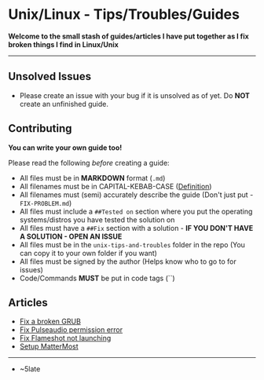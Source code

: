 # Unix/Linux - Tips/Troubles/Guides

**Welcome to the small stash of guides/articles I have put together as I fix broken things I find in Linux/Unix**

---

## Unsolved Issues

- Please create an issue with your bug if it is unsolved as of yet. Do **NOT** create an unfinished guide.

## Contributing

**You can write your own guide too!**

Please read the following *before* creating a guide:

- All files must be in **MARKDOWN** format (``.md``)
- All filenames must be in CAPITAL-KEBAB-CASE ([Definition](https://www.theserverside.com/definition/Kebab-case))
- All filenames must (semi) accurately describe the guide (Don't just put - ``FIX-PROBLEM.md``)
- All files must include a ``##Tested on`` section where you put the operating systems/distros you have tested the solution on
- All files must have a ``##Fix`` section with a solution - **IF YOU DON'T HAVE A SOLUTION - OPEN AN ISSUE**
- All files must be in the ``unix-tips-and-troubles`` folder in the repo (You can copy it to your own folder if you want)
- All files must be signed by the author (Helps know who to go to for issues)
- Code/Commands **MUST** be put in code tags (``)

## Articles

- [Fix a broken GRUB](./FIX-BROKEN-GRUB.md)
- [Fix Pulseaudio permission error](./FIX-PULSEAUDIO-PERMISSIONS.md)
- [Fix Flameshot not launching](./FLAMESHOT-DO-NOT-WORK.md)
- [Setup MatterMost](./SET-UP-MATTERMOST.md)

--- 

- ~5late